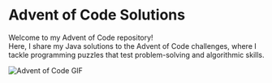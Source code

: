 # Advent of Code Solutions
Welcome to my Advent of Code repository! <br>
Here, I share my Java solutions to the Advent of Code challenges,
where I tackle programming puzzles that test problem-solving and algorithmic skills.

![Advent of Code GIF](https://media.giphy.com/media/3TJsz32VlOdAqrbZHw/giphy.gif)

